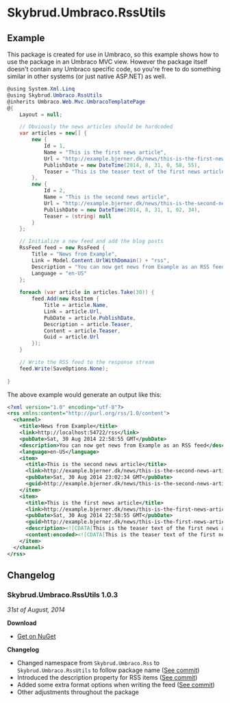 Skybrud.Umbraco.RssUtils
========================

## Example

This package is created for use in Umbraco, so this example shows how to use the package in an Umbraco MVC view. However the package itself doesn't contain any Umbraco specific code, so you're free to do something similar in other systems (or just native ASP.NET) as well.

```C#
@using System.Xml.Linq
@using Skybrud.Umbraco.RssUtils
@inherits Umbraco.Web.Mvc.UmbracoTemplatePage
@{
    Layout = null;

    // Obviously the news articles should be hardcoded
    var articles = new[] {
        new {
            Id = 1,
            Name = "This is the first news article",
            Url = "http://example.bjerner.dk/news/this-is-the-first-news-article/",
            PublishDate = new DateTime(2014, 8, 31, 0, 58, 55),
            Teaser = "This is the teaser text of the first news article"
        },
        new {
            Id = 2,
            Name = "This is the second news article",
            Url = "http://example.bjerner.dk/news/this-is-the-second-news-article/",
            PublishDate = new DateTime(2014, 8, 31, 1, 02, 34),
            Teaser = (string) null
        }
    };

    // Initialize a new feed and add the blog posts
    RssFeed feed = new RssFeed {
        Title = "News from Example",
        Link = Model.Content.UrlWithDomain() + "rss",
        Description = "You can now get news from Example as an RSS feed",
        Language = "en-US"
    };
    
    foreach (var article in articles.Take(30)) {
        feed.Add(new RssItem {
            Title = article.Name,
            Link = article.Url,
            PubDate = article.PublishDate,
            Description = article.Teaser,
            Content = article.Teaser,
            Guid = article.Url
        });
    }

    // Write the RSS feed to the response stream
    feed.Write(SaveOptions.None);
    
}
```

The above example would generate an output like this:

```xml
<?xml version="1.0" encoding="utf-8"?>
<rss xmlns:content="http://purl.org/rss/1.0/content">
  <channel>
    <title>News from Example</title>
    <link>http://localhost:54722/rss</link>
    <pubDate>Sat, 30 Aug 2014 22:58:55 GMT</pubDate>
    <description>You can now get news from Example as an RSS feed</description>
    <language>en-US</language>
    <item>
      <title>This is the second news article</title>
      <link>http://example.bjerner.dk/news/this-is-the-second-news-article/</link>
      <pubDate>Sat, 30 Aug 2014 23:02:34 GMT</pubDate>
      <guid>http://example.bjerner.dk/news/this-is-the-second-news-article/</guid>
    </item>
    <item>
      <title>This is the first news article</title>
      <link>http://example.bjerner.dk/news/this-is-the-first-news-article/</link>
      <pubDate>Sat, 30 Aug 2014 22:58:55 GMT</pubDate>
      <guid>http://example.bjerner.dk/news/this-is-the-first-news-article/</guid>
      <description><![CDATA[This is the teaser text of the first news article]]></description>
      <content:encoded><![CDATA[This is the teaser text of the first news article]]></content:encoded>
    </item>
  </channel>
</rss>
```

## Changelog

### Skybrud.Umbraco.RssUtils 1.0.3
_31st of August, 2014_

__Download__
- [Get on NuGet](https://www.nuget.org/packages/Skybrud.Umbraco.RssUtils/1.0.3)

__Changelog__
- Changed namespace from `Skybrud.Umbraco.Rss` to `Skybrud.Umbraco.RssUtils` to follow package name ([See commit](/abjerner/Skybrud.Umbraco.RssUtils/commit/2f9fed5f07e51235d19c6d1b1755ec94f74c09e9))
- Introduced the description property for RSS items ([See commit](/abjerner/Skybrud.Umbraco.RssUtils/commit/cf881f00c5cc058a6e31e2f25a2bf599d9204df4))
- Added some extra format options when writing the feed ([See commit](/abjerner/Skybrud.Umbraco.RssUtils/commit/5a5cd2438ff1092a131ee6b6e76bd74ba232050a))
- Other adjustments throughout the package
